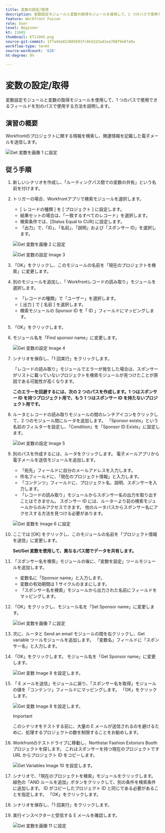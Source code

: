 ```yaml
---
title: 変数の設定/取得
description: 変数設定モジュールと変数の取得モジュールを使用して、1 つのパスで使用できるフィールドを別のパスで使用する方法を説明します。
feature: Workfront Fusion
role: User
level: Beginner
kt: 11045
thumbnail: KT11045.png
source-git-commit: 1f7a4da813805691fc0e52d3ad1ea708f9e07a9a
workflow-type: tm+mt
source-wordcount: '628'
ht-degree: 0%

---
```



# 変数の設定/取得

変数設定モジュールと変数の取得モジュールを使用して、1 つのパスで使用できるフィールドを別のパスで使用する方法を説明します。

## 演習の概要

Workfrontのプロジェクトに関する情報を検索し、関連情報を記載した電子メールを送信します。

![Get 変数を画像 1 に設定](../12-exercises/assets/set-get-variables-walkthrough-1.png)

## 従う手順

1. 新しいシナリオを作成し、「ルーティングパス間での変数の共有」という名前を付けます。
1. トリガーの場合、Workfrontアプリで検索モジュールを選択します。

   + [ レコードの種類 ] を [ プロジェクト ] に設定します。
   + 結果セットの場合は、「一致するすべてのレコード」を選択します。
   + 検索条件では、[Status Equal to CUR] に設定します。
   + 「出力」で、「ID」、「名前」、「説明」および「スポンサー ID」を選択します。

   ![Get 変数を画像 2 に設定](../12-exercises/assets/set-get-variables-walkthrough-2.png)

   ![Get 変数の設定 Image 3](../12-exercises/assets/set-get-variables-walkthrough-3.png)

1. 「OK」をクリックし、このモジュールの名前を「現在のプロジェクトを検索」に変更します。
1. 別のモジュールを追加し、「 Workfrontレコードの読み取り」モジュールを選択します。

   + 「レコードの種類」で「ユーザー」を選択します。
   + [ 出力 ] で [ 名前 ] を選択します。
   + 検索モジュールの Sponsor ID を「 ID 」フィールドにマッピングします。

1. 「OK」をクリックします。
1. モジュール名を「Find sponsor name」に変更します。

   ![Get 変数の設定 Image 4](../12-exercises/assets/set-get-variables-walkthrough-4.png)

1. シナリオを保存し、「1 回実行」をクリックします。

   「レコードの読み取り」モジュールでエラーが発生した場合は、スポンサーがリストに載っていないプロジェクトを検索モジュールが見つけたことが原因である可能性が高くなります。

   **このエラーを回避するには、次の 2 つのパスを作成します。1 つはスポンサー ID を持つプロジェクト用で、もう 1 つはスポンサー ID を持たないプロジェクト用です。**

1. ルータとレコードの読み取りモジュールの間のレンチアイコンをクリックして、2 つのモジュール間にルータを追加します。 「Sponsor exists」という名前のフィルターを設定し、「Condition」を「Sponsor ID Exists」に設定します。

   ![Get 変数の設定 Image 5](../12-exercises/assets/set-get-variables-walkthrough-5.png)

1. 別のパスを作成するには、ルータをクリックします。 電子メールアプリから電子メールを送信モジュールを追加します。

   + 「宛先」フィールドに自分のメールアドレスを入力します。
   + 件名フィールドに、「現在のプロジェクト情報」と入力します。
   + 「コンテンツ」フィールドに、プロジェクト名、説明、スポンサーを入力します。
   + 「レコードの読み取り」モジュールからスポンサー名の出力を取り出すことはできません。 スポンサー ID には、ルーターより前の検索モジュールからのみアクセスできます。 他のルータパスからスポンサー名にアクセスする方法を見つける必要があります。

   ![Get 変数を Image 6 に設定](../12-exercises/assets/set-get-variables-walkthrough-6.png)

1. ここでは [OK] をクリックし、このモジュールの名前を「プロジェクト情報を送信」に変更します。

   **Set/Get 変数を使用して、異なるパス間でデータを共有します。**

1. 「スポンサー名を検索」モジュールの後に、「変数を設定」ツールモジュールを追加します。

   + 変数名に「Sponsor name」と入力します。
   + 変数の有効期間は 1 サイクルのままにします。
   + 「スポンサー名を検索」モジュールから出力された名前にフィールドをマッピングします。

1. 「OK」をクリックし、モジュール名を「Set Sponsor name」に変更します。

   ![Get 変数を画像 7 に設定](../12-exercises/assets/set-get-variables-walkthrough-7.png)

1. 次に、ルータと Send an email モジュールの間を右クリックし、Get variable ツールモジュールを追加します。 「変数名」フィールドに「スポンサー名」と入力します。
1. 「OK」をクリックします。 モジュール名を「Get Sponsor name」に変更します。

   ![Get 変数 Image 8 を設定します。](../12-exercises/assets/set-get-variables-walkthrough-8.png)

1. 「 E メールを送信」モジュールに戻り、「スポンサー名を取得」モジュールの値を「コンテンツ」フィールドにマッピングします。 「OK」をクリックします。

   ![Get 変数 Image 8 を設定します。](../12-exercises/assets/set-get-variables-walkthrough-8.png)

   >[!IMPORTANT]
   >
   >このシナリオをテストする前に、大量の E メールが送信されるのを避けるために、処理するプロジェクトの数を制限することをお勧めします。

1. Workfrontのテストドライブに移動し、Northstar Fashion Extoriors Booth プロジェクトを探します。 これはスポンサーを持つ現在のプロジェクトです URL からプロジェクト ID をコピーします。

   ![Get Variables Image 10 を設定します。](../12-exercises/assets/set-get-variables-walkthrough-10.png)

1. シナリオで、「現在のプロジェクトを検索」モジュールをクリックします。 緑色の「AND ルールを追加」ボタンをクリックして、別の条件を検索条件に追加します。 ID がコピーしたプロジェクト ID と同じである必要があることを指定します。 「OK」をクリックします。
1. シナリオを保存し、「1 回実行」をクリックします。
1. 実行インスペクターと受信する E メールを確認します。

   ![Get 変数を画像 11 に設定](../12-exercises/assets/set-get-variables-walkthrough-11.png)
